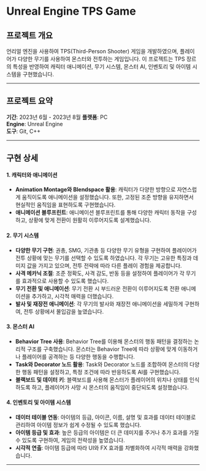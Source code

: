 # Unreal Engine TPS Game

## 프로젝트 개요
언리얼 엔진을 사용하여 TPS(Third-Person Shooter) 게임을 개발하였으며, 플레이어가 다양한 무기를 사용하여 몬스터와 전투하는 게임입니다. 이 프로젝트는 TPS 장르의 특성을 반영하여 캐릭터 애니메이션, 무기 시스템, 몬스터 AI, 인벤토리 및 아이템 시스템을 구현했습니다.

<!-- ### GitHub Link
[Unreal Engine 5 TPS Game](https://github.com/SeoBYP/Unreal_Engine_5_TPS_Game) -->

---
## 프로젝트 요약
**기간**: 2023년 6월 - 2023년 8월
**플랫폼**: PC  
**Engine**: Unreal Engine  
**도구**: Git, C++  

---

## 구현 상세

#### 1. 캐릭터와 애니메이션
- **Animation Montage와 Blendspace 활용**: 캐릭터가 다양한 방향으로 자연스럽게 움직이도록 애니메이션을 설정했습니다. 또한, 고정된 조준 방향을 유지하면서 현실적인 움직임을 표현하도록 구현했습니다.
- **애니메이션 블루프린트**: 애니메이션 블루프린트를 통해 다양한 캐릭터 동작을 구성하고, 상황에 맞게 전환이 원활히 이루어지도록 설계했습니다.

#### 2. 무기 시스템
- **다양한 무기 구현**: 권총, SMG, 기관총 등 다양한 무기 유형을 구현하여 플레이어가 전투 상황에 맞는 무기를 선택할 수 있도록 하였습니다. 각 무기는 고유한 특징과 데미지 값을 가지고 있으며, 전투 전략에 따라 다른 플레이 경험을 제공합니다.
- **사격 메카닉 조절**: 조준 정확도, 사격 감도, 반동 등을 설정하여 플레이어가 각 무기를 효과적으로 사용할 수 있도록 했습니다.
- **무기 전환 및 애니메이션**: 무기 전환 시 부드러운 전환이 이루어지도록 전환 애니메이션을 추가하고, 시각적 매력을 더했습니다.
- **발사 및 재장전 애니메이션**: 각 무기의 발사와 재장전 애니메이션을 세밀하게 구현하여, 전투 상황에서 몰입감을 높였습니다.

#### 3. 몬스터 AI
- **Behavior Tree 사용**: Behavior Tree를 이용해 몬스터의 행동 패턴을 결정하는 논리적 구조를 구축했습니다. 몬스터는 Behavior Tree에 따라 상황에 맞게 이동하거나 플레이어를 공격하는 등 다양한 행동을 수행합니다.
- **Task와 Decorator 노드 활용**: Task와 Decorator 노드를 조합하여 몬스터의 다양한 행동 패턴을 설정하고, 특정 조건에 따라 반응하도록 AI를 구현했습니다.
- **블랙보드 및 데이터 키**: 블랙보드를 사용해 몬스터가 플레이어의 위치나 상태를 인식하도록 하고, 플레이어가 사망 시 몬스터의 움직임이 중단되도록 설정했습니다.

#### 4. 인벤토리 및 아이템 시스템
- **데이터 테이블 연동**: 아이템의 등급, 아이콘, 이름, 설명 및 효과를 데이터 테이블로 관리하여 아이템 정보가 쉽게 수정될 수 있도록 했습니다.
- **아이템 등급 및 효과**: 높은 등급의 아이템은 더 큰 데미지를 주거나 추가 효과를 가질 수 있도록 구현하여, 게임의 전략성을 높였습니다.
- **시각적 연출**: 아이템 등급에 따라 UI와 FX 효과를 차별화하여 시각적 매력을 강화했습니다.



---
